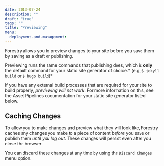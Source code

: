 ```yaml
---
date: 2013-07-24
description: ""
draft: "true"
tags: ""
title: "Previewing"
menu:
  deployment-and-management:
---
```

Forestry allows you to preview changes to your site before you save them by saving as a draft or publishing.

Previewing runs the same commands that publishing does, which is **only** the default command for your static site generator of choice.* (e.g, `$ jekyll build` or `$ hugo build`)*

If you have any external build processes that are required for your site to build properly, *previewing will not work*. For more information on this, see the Asset Pipelines documentation for your static site generator listed below.

## Caching Changes
To allow you to make changes and preview what they will look like, Forestry caches any changes you make to a piece of content *before* you save or publish them *until you log out*. These changes will persist even after you close the browser.

You can discard these changes at any time by using the `Discard Changes` menu option.